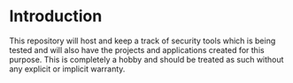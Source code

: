 # Introduction
This repository will host and keep a track of security tools which is being tested and will also have the projects and applications created for this purpose. This is completely a hobby and should be treated as such without any explicit or implicit warranty.


